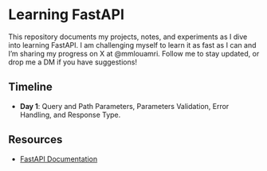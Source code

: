 # Learning FastAPI

This repository documents my projects, notes, and experiments as I dive into learning FastAPI. I am challenging myself to learn it as fast as I can and I’m sharing my progress on X at @mmlouamri. Follow me to stay updated, or drop me a DM if you have suggestions!

## Timeline
- **Day 1**: Query and Path Parameters, Parameters Validation, Error Handling, and Response Type. 

## Resources
- [FastAPI Documentation](https://fastapi.tiangolo.com/learn/)